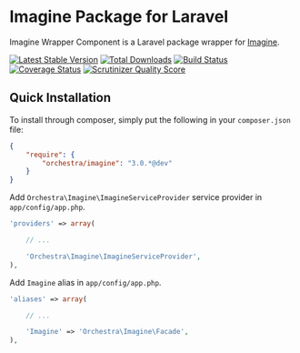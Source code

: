Imagine Package for Laravel
==============

Imagine Wrapper Component is a Laravel package wrapper for [Imagine](https://github.com/avalanche123/Imagine).

[![Latest Stable Version](https://poser.pugx.org/orchestra/imagine/v/stable.png)](https://packagist.org/packages/orchestra/imagine)
[![Total Downloads](https://poser.pugx.org/orchestra/imagine/downloads.png)](https://packagist.org/packages/orchestra/imagine)
[![Build Status](https://travis-ci.org/orchestral/imagine.svg?branch=master)](https://travis-ci.org/orchestral/imagine)
[![Coverage Status](https://coveralls.io/repos/orchestral/imagine/badge.png?branch=master)](https://coveralls.io/r/orchestral/imagine?branch=master)
[![Scrutinizer Quality Score](https://scrutinizer-ci.com/g/orchestral/imagine/badges/quality-score.png?s=0145a4f1a1b4620bda1a98cecdb710ddf53abc17)](https://scrutinizer-ci.com/g/orchestral/imagine/)

## Quick Installation

To install through composer, simply put the following in your `composer.json` file:

```json
{
	"require": {
		"orchestra/imagine": "3.0.*@dev"
	}
}
```

Add `Orchestra\Imagine\ImagineServiceProvider` service provider in `app/config/app.php`.

```php
'providers' => array(

	// ...

	'Orchestra\Imagine\ImagineServiceProvider',
),
```

Add `Imagine` alias in `app/config/app.php`.

```php
'aliases' => array(

	// ...

	'Imagine' => 'Orchestra\Imagine\Facade',
),
```

